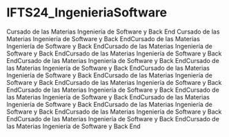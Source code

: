 # IFTS24_IngenieriaSoftware
Cursado de las Materias Ingeniería de Software y Back End
Cursado de las Materias Ingeniería de Software y Back EndCursado de las Materias Ingeniería de Software y Back EndCursado de las Materias Ingeniería de Software y Back EndCursado de las Materias Ingeniería de Software y Back EndCursado de las Materias Ingeniería de Software y Back EndCursado de las Materias Ingeniería de Software y Back EndCursado de las Materias Ingeniería de Software y Back EndCursado de las Materias Ingeniería de Software y Back EndCursado de las Materias Ingeniería de Software y Back EndCursado de las Materias Ingeniería de Software y Back EndCursado de las Materias Ingeniería de Software y Back EndCursado de las Materias Ingeniería de Software y Back EndCursado de las Materias Ingeniería de Software y Back EndCursado de las Materias Ingeniería de Software y Back EndCursado de las Materias Ingeniería de Software y Back EndCursado de las Materias Ingeniería de Software y Back End